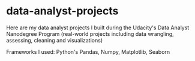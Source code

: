 # data-analyst-projects
Here are my data analyst projects I built during the Udacity's Data Analyst Nanodegree Program (real-world projects including data wrangling, assessing, cleaning and visualizations)

Frameworks I used: Python's Pandas, Numpy, Matplotlib, Seaborn

